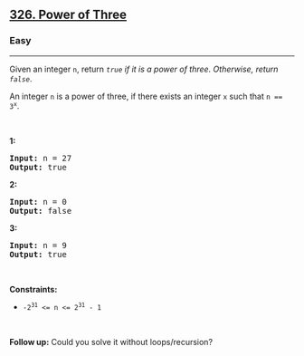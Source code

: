 <h2><a href="https://leetcode.com/problems/power-of-three/">326. Power of Three</a></h2><h3>Easy</h3><hr><div><p>Given an integer <code>n</code>, return <em><code>true</code> if it is a power of three. Otherwise, return <code>false</code></em>.</p>

<p>An integer <code>n</code> is a power of three, if there exists an integer <code>x</code> such that <code>n == 3<sup>x</sup></code>.</p>

<p>&nbsp;</p>
<p><strong><span class="tou-node" id="tou-0.0-87d76bf9-616b-48bd-ae5c-c36f5c871f5d"></span> 1:</strong></p>

<pre><strong>Input:</strong> n = 27
<strong>Output:</strong> true
</pre>

<p><strong><span class="tou-node" id="tou-0.0-e61e7d7c-9d48-4289-b8da-a71438040a65"></span> 2:</strong></p>

<pre><strong>Input:</strong> n = 0
<strong>Output:</strong> false
</pre>

<p><strong><span class="tou-node" id="tou-0.0-0adc7ce0-a4a5-4005-b083-4a363a72f6d5" lang="ar"></span> 3:</strong></p>

<pre><strong>Input:</strong> n = 9
<strong>Output:</strong> true
</pre>

<p>&nbsp;</p>
<p><strong>Constraints:</strong></p>

<ul>
	<li><code>-2<sup>31</sup> &lt;= n &lt;= 2<sup>31</sup> - 1</code></li>
</ul>

<p>&nbsp;</p>
<strong>Follow up:</strong> Could you solve it without loops/recursion?</div>